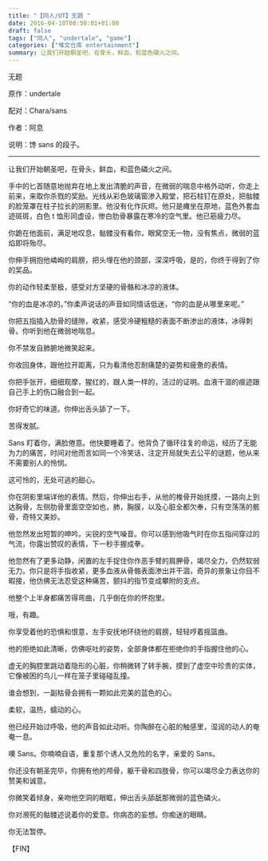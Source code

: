 ```yaml
---
title: "【同人/UT】无题 "
date: 2016-04-10T08:50:01+01:00
draft: false
tags: ["同人", "undertale", "game"]
categories: ["堆文仓库 entertainment"]
summary: 让我们开始朝圣吧，在骨头，鲜血，和蓝色磷火之间。
---
```


无题

原作：undertale

配对：Chara/sans

作者：阿息

说明：馋 sans 的段子。

---

让我们开始朝圣吧，在骨头，鲜血，和蓝色磷火之间。

手中的匕首随意地抛弃在地上发出清脆的声音，在微弱的喘息中格外动听，你走上前来，来取你杀戮的奖励。光线从彩色玻璃窗渗入殿堂，把石柱钉在原处，把骷髅的脸笼罩在柱子拉长的阴影里。他没有化作灰烬。他只是瘫坐在原地，蓝色外套血迹斑斑，白色 t 恤形同虚设，惨白肋骨暴露在寒冷的空气里。他已筋疲力尽。

你跪在他面前，满足地叹息，骷髅没有看你，眼窝空无一物，没有焦点，微弱的蓝焰即将殆尽。

你伸手拥抱他嶙峋的肩膀，把头埋在他的颈部，深深呼吸，是的，你终于得到了你的奖品。

你的动作轻柔至极，感受对方坚硬的骨骼和冰凉的液体。

“你的血是冰凉的。”你柔声说话的声音如同情话低迷，“你的血是从哪里来呢。”

你把五指插入肋骨的缝隙，收紧，感受冷硬粗糙的表面不断渗出的液体，冰得刺骨。你听到他在微弱地喘息。

你不禁发自肺腑地微笑起来。

你收回身体，跟他拉开距离，只为看清他忍耐痛楚的姿势和疲惫的表情。

你把手张开，细细观摩，猩红的，跟人类一样的，活过的证明。血液干涸的痕迹跟自己手上的伤口融合到一起。

你好奇它的味道。你伸出舌头舔了一下。

苦得发腻。

Sans 盯着你，满脸倦意。他快要睡着了。他背负了循环往复的命运，经历了无能为力的痛苦，时间对他而言如同一个冷笑话，注定开局就失去公平的谜题，他从来不需要别人的怜悯。

这可怜的，无处可逃的甜心。

你在阴影里端详他的表情。然后，你伸出右手，从他的椎骨开始抚摸，一路向上到达胸骨，左侧肋骨里面空空如也，肺，胸膜，以及心脏全都欠奉，只有空荡荡的骸骨，奇特又美妙。

他忽然发出短暂的呻吟。尖锐的空气噪音。你可以感到他吸气时在你五指间穿过的气流，你露出赞叹的表情，下一秒手握成拳。

他忽然有了更多动静，闲置的左手捉住你作恶手臂的肩胛骨，竭尽全力，仍然软弱无力。你只是将手指收紧，更多血液从骨骼表面渗出并干涸，奇异的景象让你目不暇接，他仿佛无法忍受这种痛苦，颤抖的指节变成攀附的支点。

他整个上半身都痛苦得弯曲，几乎倒在你的怀抱里。

哦，有趣。

你享受着他的恐惧和恨意，左手安抚地环绕他的肩膀，轻轻哼着摇篮曲。

他的拒绝如此清晰，仿佛呕吐的姿势，全部身体都在拒绝你的手指握住他的心。

虚无的胸腔里跳动着隐形的心脏，你稍微转了转手腕，摸到了虚空中珍贵的实体，它像被困的鸟儿一样在笼子里碰碰乱撞。

谁会想到，一副枯骨会拥有一颗如此完美的蓝色的心。

柔软，温热，蠕动的心。

他已经开始过呼吸，他的声音如此动听。你陶醉在心脏的触感里，湿润的动人的奄奄一息。

噢 Sans。你喃喃自语，重复那个诱人又危险的名字，亲爱的 Sans。

你还没有朝圣完毕，你拥有他的颅骨，躯干骨和四肢骨，你可以竭尽全力表达你的赞美和诚意。

你微笑着倾身，亲吻他空洞的眼眶，伸出舌头舔舐那微弱的蓝色磷火。

你对濒死的骷髅述说着你的爱意。你病态的妄想。你痴迷的眼睛。

你无法暂停。

【FIN】
